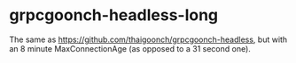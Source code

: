 # grpcgoonch-headless-long
The same as https://github.com/thaigoonch/grpcgoonch-headless, but with an 8 minute MaxConnectionAge (as opposed to a 31 second one).